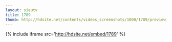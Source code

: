 ```yaml
---
layout: sieutv
title: 1789
thumb: http://hdsite.net/contents/videos_screenshots/1000/1789/preview_360p.mp4.jpg
---
```

{% include iframe src='http://hdsite.net/embed/1789' %}
 
